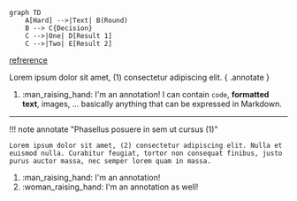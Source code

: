 ```diagram
graph TD
    A[Hard] -->|Text| B(Round)
    B --> C{Decision}
    C -->|One| D[Result 1]
    C -->|Two| E[Result 2]
```

[refrerence](https://squidfunk.github.io/mkdocs-material/reference/annotations/#in-content-tabs-tab-1)

Lorem ipsum dolor sit amet, (1) consectetur adipiscing elit.
{ .annotate }

1.  :man_raising_hand: I'm an annotation! I can contain `code`, **formatted
    text**, images, ... basically anything that can be expressed in Markdown.

<hr>

!!! note annotate "Phasellus posuere in sem ut cursus (1)"

    Lorem ipsum dolor sit amet, (2) consectetur adipiscing elit. Nulla et
    euismod nulla. Curabitur feugiat, tortor non consequat finibus, justo
    purus auctor massa, nec semper lorem quam in massa.

1.  :man_raising_hand: I'm an annotation!
2.  :woman_raising_hand: I'm an annotation as well!
